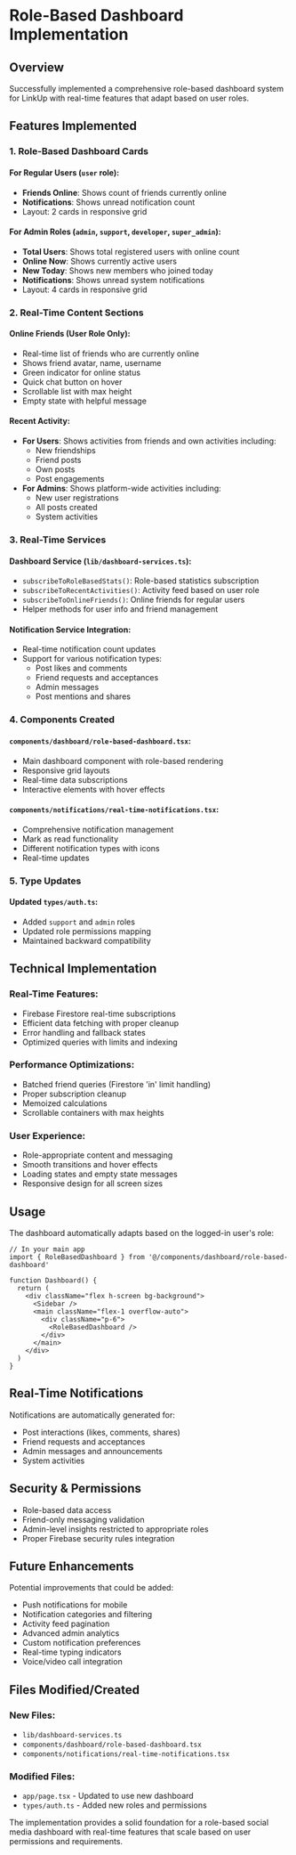 # Role-Based Dashboard Implementation

## Overview
Successfully implemented a comprehensive role-based dashboard system for LinkUp with real-time features that adapt based on user roles.

## Features Implemented

### 1. Role-Based Dashboard Cards

#### For Regular Users (`user` role):
- **Friends Online**: Shows count of friends currently online
- **Notifications**: Shows unread notification count
- Layout: 2 cards in responsive grid

#### For Admin Roles (`admin`, `support`, `developer`, `super_admin`):
- **Total Users**: Shows total registered users with online count
- **Online Now**: Shows currently active users
- **New Today**: Shows new members who joined today
- **Notifications**: Shows unread system notifications
- Layout: 4 cards in responsive grid

### 2. Real-Time Content Sections

#### Online Friends (User Role Only):
- Real-time list of friends who are currently online
- Shows friend avatar, name, username
- Green indicator for online status
- Quick chat button on hover
- Scrollable list with max height
- Empty state with helpful message

#### Recent Activity:
- **For Users**: Shows activities from friends and own activities including:
  - New friendships
  - Friend posts
  - Own posts
  - Post engagements
- **For Admins**: Shows platform-wide activities including:
  - New user registrations
  - All posts created
  - System activities

### 3. Real-Time Services

#### Dashboard Service (`lib/dashboard-services.ts`):
- `subscribeToRoleBasedStats()`: Role-based statistics subscription
- `subscribeToRecentActivities()`: Activity feed based on user role
- `subscribeToOnlineFriends()`: Online friends for regular users
- Helper methods for user info and friend management

#### Notification Service Integration:
- Real-time notification count updates
- Support for various notification types:
  - Post likes and comments
  - Friend requests and acceptances
  - Admin messages
  - Post mentions and shares

### 4. Components Created

#### `components/dashboard/role-based-dashboard.tsx`:
- Main dashboard component with role-based rendering
- Responsive grid layouts
- Real-time data subscriptions
- Interactive elements with hover effects

#### `components/notifications/real-time-notifications.tsx`:
- Comprehensive notification management
- Mark as read functionality
- Different notification types with icons
- Real-time updates

### 5. Type Updates

#### Updated `types/auth.ts`:
- Added `support` and `admin` roles
- Updated role permissions mapping
- Maintained backward compatibility

## Technical Implementation

### Real-Time Features:
- Firebase Firestore real-time subscriptions
- Efficient data fetching with proper cleanup
- Error handling and fallback states
- Optimized queries with limits and indexing

### Performance Optimizations:
- Batched friend queries (Firestore 'in' limit handling)
- Proper subscription cleanup
- Memoized calculations
- Scrollable containers with max heights

### User Experience:
- Role-appropriate content and messaging
- Smooth transitions and hover effects
- Loading states and empty state messages
- Responsive design for all screen sizes

## Usage

The dashboard automatically adapts based on the logged-in user's role:

```tsx
// In your main app
import { RoleBasedDashboard } from '@/components/dashboard/role-based-dashboard'

function Dashboard() {
  return (
    <div className="flex h-screen bg-background">
      <Sidebar />
      <main className="flex-1 overflow-auto">
        <div className="p-6">
          <RoleBasedDashboard />
        </div>
      </main>
    </div>
  )
}
```

## Real-Time Notifications

Notifications are automatically generated for:
- Post interactions (likes, comments, shares)
- Friend requests and acceptances
- Admin messages and announcements
- System activities

## Security & Permissions

- Role-based data access
- Friend-only messaging validation
- Admin-level insights restricted to appropriate roles
- Proper Firebase security rules integration

## Future Enhancements

Potential improvements that could be added:
- Push notifications for mobile
- Notification categories and filtering
- Activity feed pagination
- Advanced admin analytics
- Custom notification preferences
- Real-time typing indicators
- Voice/video call integration

## Files Modified/Created

### New Files:
- `lib/dashboard-services.ts`
- `components/dashboard/role-based-dashboard.tsx`
- `components/notifications/real-time-notifications.tsx`

### Modified Files:
- `app/page.tsx` - Updated to use new dashboard
- `types/auth.ts` - Added new roles and permissions

The implementation provides a solid foundation for a role-based social media dashboard with real-time features that scale based on user permissions and requirements.